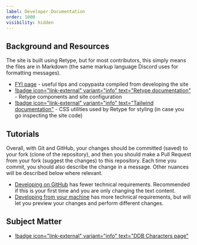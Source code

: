 ```yaml
---
label: Developer Documentation
order: 1000
visibility: hidden
---
```


## Background and Resources

The site is built using Retype, but for most contributors, this simply means the files are in Markdown (the same markup language Discord uses for formatting messages).

- [FYI page](/docs/dev-fyi/) - useful tips and copypasta compiled from developing the site
- [!badge icon="link-external" variant="info" text="Retype documentation"](https://retype.com/) - Retype components and site configuration
- [!badge icon="link-external" variant="info" text="Tailwind documentation"](https://tailwindcss.com/) - CSS utilities used by Retype for styling (in case you go inspecting the site code)

## Tutorials

Overall, with Git and GitHub, your changes should be committed (saved) to your fork (clone of the repository), and then you should make a Pull Request from your fork (suggest the changes) to this repository. Each time you commit, you should also describe the change in a message. Other nuances will be described below where relevant.

- [Developing on GitHub](/docs/github-dev/) has fewer technical requirements. Recommended if this is your first time and you are only changing the text content.
- [Developing from your machine](/docs/local-dev/) has more technical requirements, but will let you preview your changes and perform different changes.

##  Subject Matter

- [!badge icon="link-external" variant="info" text="DDB Characters page"](https://www.dndbeyond.com/characters/)